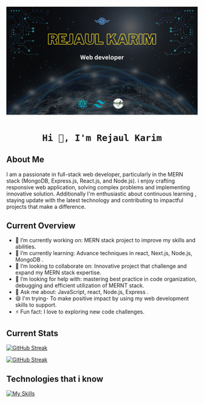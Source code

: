 [![An old rock in the desert](/image/Black%20Flatlay%20Photo%20Motivational%20Finance%20Quote%20Facebook%20Cover.png "Shiprock, New Mexico by Beau Rogers")](https://www.flickr.com/photos/beaurogers/31833779864/in/photolist-Qv3rFw-34mt9F-a9Cmfy-5Ha3Zi-9msKdv-o3hgjr-hWpUte-4WMsJ1-KUQ8N-deshUb-vssBD-6CQci6-8AFCiD-zsJWT-nNfsgB-dPDwZJ-bn9JGn-5HtSXY-6CUhAL-a4UTXB-ugPum-KUPSo-fBLNm-6CUmpy-4WMsc9-8a7D3T-83KJev-6CQ2bK-nNusHJ-a78rQH-nw3NvT-7aq2qf-8wwBso-3nNceh-ugSKP-4mh4kh-bbeeqH-a7biME-q3PtTf-brFpgb-cg38zw-bXMZc-nJPELD-f58Lmo-bXMYG-bz8AAi-bxNtNT-bXMYi-bXMY6-bXMYv)

<!--
**Rejaul42/Rejaul42** is a ✨ _special_ ✨ repository because its `README.md` (this file) appears on your GitHub profile.

Here are some ideas to get you started:

- 🔭 I’m currently working on ...
- 🌱 I’m currently learning ...
- 👯 I’m looking to collaborate on ...
- 🤔 I’m looking for help with ...
- 💬 Ask me about ...
- 📫 How to reach me: ...
- 😄 Pronouns: ...
- ⚡ Fun fact: ...
-->
<code><h1 align="center">Hi 👋, I'm Rejaul Karim</h1></code>

## About Me 
I am a passionate in full-stack web developer, particularly in the MERN stack (MongoDB, Express.js, React.js, and Node.js). i enjoy crafting responsive web application, solving complex problems and implementing innovative solution. Additionally I'm enthusiastic about continuous learning , staying update with the latest technology and contributing to impactful projects that make a difference.

## Current Overview
- 🔭 I’m currently working on: MERN stack project to improve my skills and abilities.
- 🌱 I’m currently learning: Advance techniques in react, Next.js, Node.js, MongoDB .
- 👯 I’m looking to collaborate on: Innovative project that challenge and expand my MERN stack expertise.
- 🤔 I’m looking for help with: mastering best practice in code organization, debugging and efficient utilization of MERNT stack.
- 💬 Ask me about: JavaScript, react, Node.js, Express .
- 😄 I'm trying- To make positive impact by using my web development skills to support. 
- ⚡ Fun fact: I love to exploring new code challenges.

## Current Stats
[![GitHub Streak](https://github-readme-streak-stats.herokuapp.com?user=Rejaul42&theme=python-dark)](https://git.io/streak-stats)

[![GitHub Streak](https://api.githubtrends.io/user/svg/Rejaul42/langs?time_range=one_year&use_percent=True&include_private=True&loc_metric=changed&compact=True&theme=dark)](https://git.io/streak-stats)


## Technologies that i know
[![My Skills](https://skillicons.dev/icons?i=html,css,js,c,figma,firebase,git,github,vercel,bootstrap,tailwind,vite,react,nextjs,nodejs)](https://skillicons.dev)

## 
